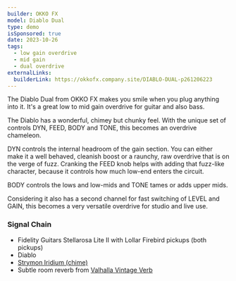 ```yaml
---
builder: OKKO FX
model: Diablo Dual
type: demo
isSponsored: true
date: 2023-10-26
tags:
  - low gain overdrive
  - mid gain
  - dual overdrive
externalLinks:
  builderLink: https://okkofx.company.site/DIABLO-DUAL-p261206223
---
```


The Diablo Dual from OKKO FX makes you smile when you plug anything into it. It's a great low to mid gain overdrive for guitar and also bass.

The Diablo has a wonderful, chimey but chunky feel. With the unique set of controls DYN, FEED, BODY and TONE, this becomes an overdrive chameleon.

DYN controls the internal headroom of the gain section. You can either make it a well behaved, cleanish boost or a raunchy, raw overdrive that is on the verge of fuzz. Cranking the FEED knob helps with adding that fuzz-like character, because it controls how much low-end enters the circuit.

BODY controls the lows and low-mids and TONE tames or adds upper mids.

Considering it also has a second channel for fast switching of LEVEL and GAIN, this becomes a very versatile overdrive for studio and live use.

### Signal Chain

- Fidelity Guitars Stellarosa Lite II with Lollar Firebird pickups (both pickups)
- Diablo
- [Strymon Iridium (chime)](/demos/strymon-iridium)
- Subtle room reverb from [Valhalla Vintage Verb](https://valhalladsp.com/shop/reverb/valhalla-vintage-verb/)

